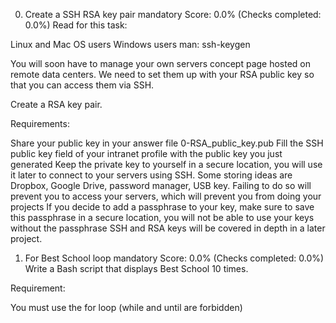 0. Create a SSH RSA key pair
mandatory
Score: 0.0% (Checks completed: 0.0%)
Read for this task:

Linux and Mac OS users
Windows users
man: ssh-keygen

You will soon have to manage your own servers concept page hosted on remote data centers. We need to set them up with your RSA public key so that you can access them via SSH.

Create a RSA key pair.

Requirements:

Share your public key in your answer file 0-RSA_public_key.pub
Fill the SSH public key field of your intranet profile with the public key you just generated
Keep the private key to yourself in a secure location, you will use it later to connect to your servers using SSH. Some storing ideas are Dropbox, Google Drive, password manager, USB key. Failing to do so will prevent you to access your servers, which will prevent you from doing your projects
If you decide to add a passphrase to your key, make sure to save this passphrase in a secure location, you will not be able to use your keys without the passphrase
SSH and RSA keys will be covered in depth in a later project.

1. For Best School loop
mandatory
Score: 0.0% (Checks completed: 0.0%)
Write a Bash script that displays Best School 10 times.

Requirement:

You must use the for loop (while and until are forbidden)
